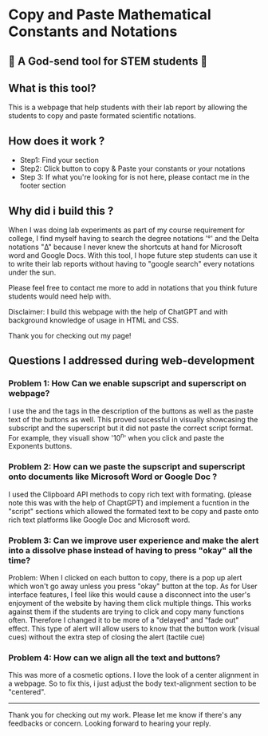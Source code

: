 # Copy and Paste Mathematical Constants and Notations 

##  📝 A God-send tool for STEM students 🔬


## What is this tool? ## 
This is a webpage that help students with their lab report by allowing the students to copy and paste formated scientific notations. 

## How does it work ? 
- Step1: Find your section 
- Step2: Click button to copy & Paste your constants or your notations 
- Step 3: If what you're looking for is not here, please contact me in the footer section 

## Why did i build this ? 
When I was doing lab experiments as part of my course requirement for college, I find myself having to search the degree notations '°' and the Delta notations "Δ" because I never knew the shortcuts at hand for Microsoft word and Google Docs. With this tool, I hope future step students can use it to write their lab reports without having to "google search" every notations under the sun. 

Please feel free to contact me more to add in notations that you think future students would need help with. 

Disclaimer: I build this webpage with the help of ChatGPT and with background knowledge of usage in HTML and CSS. 

Thank you for checking out my page! 

## Questions I addressed during web-development 
 
### Problem 1: How Can we enable supscript and superscript on webpage? 
I use the <sup></sup> and the <sub></sub> tags in the description of the buttons as well as the paste text of the buttons as well. This proved sucessful in visually showcasing the subscript and the superscript but it did not paste the correct script format. For example, they visuall show '10<sup>n</sup>' when you click and paste the Exponents buttons.  

### Problem 2: How can we paste the supscript and superscript onto documents like Microsoft Word or Google Doc ? 
I used the Clipboard API methods to copy rich text with formating. (please note this was with the help of ChaptGPT) and implement a fucntion in the "script" sections which allowed the formated text to be copy and paste onto rich text platforms like Google Doc and Microsoft word. 

### Problem 3: Can we improve user experience and make the alert into a dissolve phase instead of having to press "okay" all the time? 
Problem: When I clicked on each button to copy, there is a pop up alert which won't go away unless you press "okay" button at the top. As for User interface features, I feel like this would cause a disconnect into the user's enjoyment of the website by having them click multiple things. This works against them if the students are trying to click and copy many functions often. Therefore I changed it to be more of a "delayed" and "fade out" effect. This type of alert will allow users to know that the button work (visual cues) without the extra step of closing the alert (tactile cue)

### Problem 4: How can we align all the text and buttons? 
This was more of a cosmetic options. I love the look of a center alignment in a webpage. So to fix this, i just adjust the body text-alignment section to be "centered". 


---

Thank you for checking out my work. Please let me know if there's any feedbacks or concern. Looking forward to hearing your reply. 


